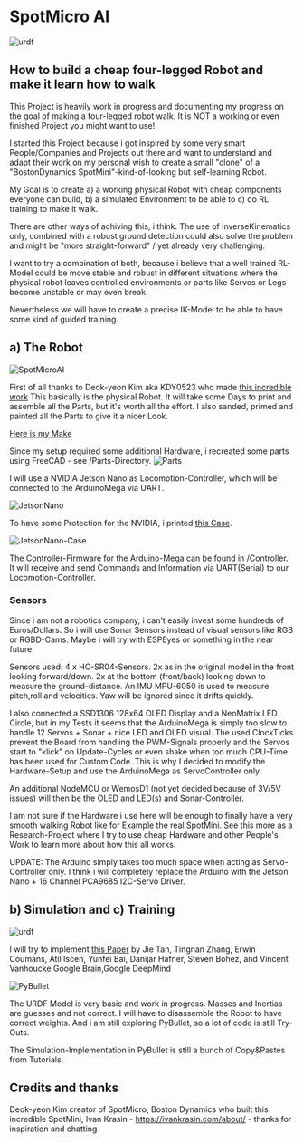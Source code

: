 # SpotMicro AI 
![urdf](/Images/SpotMicroAI_rviz_2.png)
## How to build a cheap four-legged Robot and make it learn how to walk

This Project is heavily work in progress and documenting my progress on the goal of making a four-legged robot walk.
It is NOT a working or even finished Project you might want to use! 

I started this Project because i got inspired by some very smart People/Companies and Projects out there and want to 
understand and adapt their work on my personal wish to create a small "clone" of a "BostonDynamics SpotMini"-kind-of-looking but self-learning Robot.

My Goal is to create a) a working physical Robot with cheap components everyone can build, b) a simulated Environment to be able to c) do RL training to make it walk.

There are other ways of achiving this, i think. The use of InverseKinematics only, combined with a robust ground detection could also solve the problem and might be "more straight-forward" / yet already very challenging. 

I want to try a combination of both, because i believe that a well trained RL-Model could be move stable and
robust in different situations where the physical robot leaves controlled environments or parts like Servos or Legs become unstable or may even break. 

Nevertheless we will have to create a precise IK-Model to be able to have some kind of guided training. 

## a) The Robot

![SpotMicroAI](/Images/SpotMicroAI_1.jpg)

First of all thanks to Deok-yeon Kim aka KDY0523 who made [this incredible work](https://www.thingiverse.com/thing:3445283)
This basically is the physical Robot. It will take some Days to print and assemble all the Parts, but it's worth all the effort. I also sanded, primed and painted all the Parts to give it a nicer Look.

[Here is my Make](https://www.thingiverse.com/make:654812)

Since my setup required some additional Hardware, i recreated some parts using FreeCAD - see /Parts-Directory.
![Parts](/Images/SpotMicroAI_FreeCad.png)

I will use a NVIDIA Jetson Nano as Locomotion-Controller, which will be connected to the ArduinoMega via UART. 

![JetsonNano](/Images/jetsonNano.jpg)

To have some Protection for the NVIDIA, i printed [this Case](https://www.thingiverse.com/thing:3603594).

![JetsonNano-Case](/Images/jetsonNanoCase.jpg)

The Controller-Firmware for the Arduino-Mega can be found in /Controller. It will receive and send Commands and Information via UART(Serial) to our Locomotion-Controller.

### Sensors

Since i am not a robotics company, i can't easily invest some hundreds of Euros/Dollars. So i will use Sonar Sensors instead of visual sensors like RGB or RGBD-Cams. Maybe i will try with ESPEyes or something in the near future.

Sensors used:
4 x HC-SR04-Sensors. 2x as in the original model in the front looking forward/down. 2x at the bottom (front/back) looking down to measure the ground-distance. 
An IMU MPU-6050 is used to measure pitch,roll and velocities. Yaw will be ignored since it drifts quickly. 

I also connected a SSD1306 128x64 OLED Display and a NeoMatrix LED Circle, but in my Tests it seems that the ArduinoMega is simply too slow to handle 12 Servos + Sonar + nice LED and OLED visual. The used ClockTicks prevent the Board from handling the PWM-Signals properly and the Servos start to "klick" on Update-Cycles or even shake when too much CPU-Time has been used for Custom Code. This is why I decided to modify the Hardware-Setup and use the ArduinoMega as ServoController only. 

An additional NodeMCU or WemosD1 (not yet decided because of 3V/5V issues) will then be the OLED and LED(s) and Sonar-Controller.

I am not sure if the Hardware i use here will be enough to finally have a very smooth walking Robot like for Example the real SpotMini. See this more as a Research-Project where I try to use cheap Hardware and other People's Work to learn more about how this all works. 

UPDATE: The Arduino simply takes too much space when acting as Servo-Controller only. I think i will completely replace the Arduino with the Jetson Nano + 16 Channel PCA9685 I2C-Servo Driver.


## b) Simulation and c) Training

![urdf](/Images/SpotMicroAI_urdf2.png)

I will try to implement [this Paper](https://arxiv.org/pdf/1804.10332.pdf) by
Jie Tan, Tingnan Zhang, Erwin Coumans, Atil Iscen, Yunfei Bai, Danijar Hafner, Steven Bohez, and Vincent Vanhoucke
Google Brain,Google DeepMind

![PyBullet](/Images/SpotMicroAI_pybullet_2.png)

The URDF Model is very basic and work in progress. Masses and Inertias are guesses and not correct. I will have to disassemble the Robot to have correct weights. And i am still exploring PyBullet, so a lot of code is still Try-Outs.

The Simulation-Implementation in PyBullet is still a bunch of Copy&Pastes from Tutorials. 

## Credits and thanks
Deok-yeon Kim creator of SpotMicro, 
Boston Dynamics who built this incredible SpotMini,
Ivan Krasin - https://ivankrasin.com/about/ - thanks for inspiration and chatting


